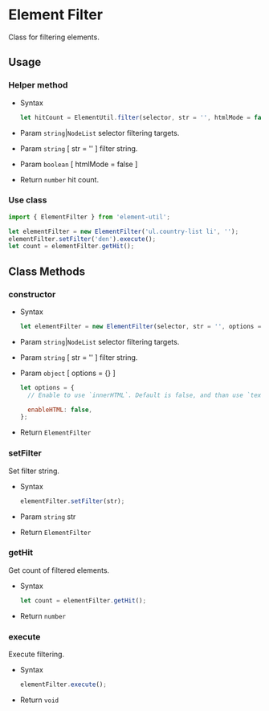 # Element Filter

Class for filtering elements.

## Usage

### Helper method

- Syntax

  ``` js
  let hitCount = ElementUtil.filter(selector, str = '', htmlMode = false);
  ```

- Param  `string`|`NodeList` selector filtering targets.
- Param  `string` [ str = '' ] filter string.
- Param  `boolean` [ htmlMode = false ]
- Return `number` hit count.

### Use class

``` js
import { ElementFilter } from 'element-util';

let elementFilter = new ElementFilter('ul.country-list li', '');
elementFilter.setFilter('den').execute();
let count = elementFilter.getHit();
```

## Class Methods

### constructor

- Syntax

  ``` js
  let elementFilter = new ElementFilter(selector, str = '', options = {});
  ```

- Param  `string`|`NodeList` selector filtering targets.
- Param  `string` [ str = '' ] filter string.
- Param  `object` [ options = {} ]

  ``` js
  let options = {
    // Enable to use `innerHTML`. Default is false, and than use `textContent`.
  
    enableHTML: false,
  };
  ```

- Return `ElementFilter`

### setFilter

Set filter string.

- Syntax

  ``` js
  elementFilter.setFilter(str);
  ```

- Param  `string` str
- Return `ElementFilter`

### getHit

Get count of filtered elements.

- Syntax

  ``` js
  let count = elementFilter.getHit();
  ```

- Return `number`

### execute

Execute filtering.

- Syntax

  ``` js
  elementFilter.execute();
  ```

- Return `void`
